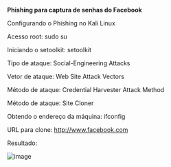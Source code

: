 <b>Phishing para captura de senhas do Facebook</b>

<p>Configurando o Phishing no Kali Linux</p>

Acesso root: sudo su

Iniciando o setoolkit: setoolkit

Tipo de ataque: Social-Engineering Attacks

Vetor de ataque: Web Site Attack Vectors

Método de ataque: Credential Harvester Attack Method 

Método de ataque: Site Cloner

Obtendo o endereço da máquina: ifconfig

URL para clone: http://www.facebook.com

Resultado: 


![image](https://github.com/Yannarp/cibersecurity-desafio-phishing/assets/81976280/77042565-edc7-4471-a2ba-4108088bfe0f)
